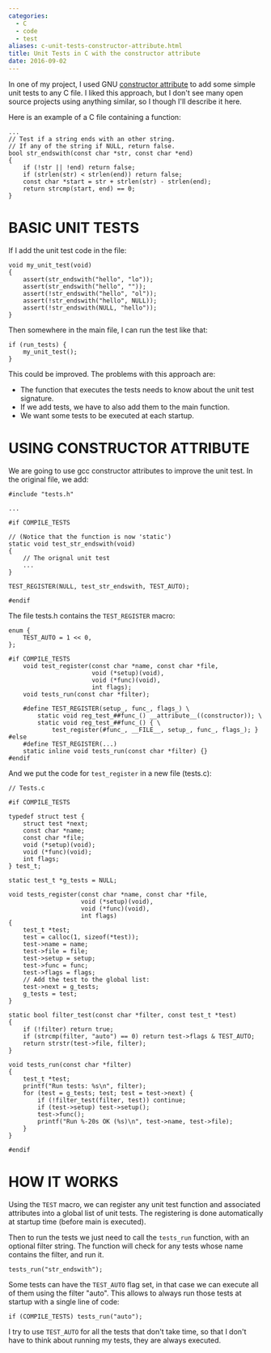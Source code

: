 ```yaml
---
categories:
  - C
  - code
  - test
aliases: c-unit-tests-constructor-attribute.html
title: Unit Tests in C with the constructor attribute
date: 2016-09-02
---
```



In one of my project, I used GNU [constructor attribute][1] to add some simple
unit tests to any C file.  I liked this approach, but I don't see many open
source projects using anything similar, so I though I'll describe it here.

[1]:https://gcc.gnu.org/onlinedocs/gcc/Common-Function-Attributes.html#Common-Function-Attributes

Here is an example of a C file containing a function:

    ...
    // Test if a string ends with an other string.
    // If any of the string if NULL, return false.
    bool str_endswith(const char *str, const char *end)
    {
        if (!str || !end) return false;
        if (strlen(str) < strlen(end)) return false;
        const char *start = str + strlen(str) - strlen(end);
        return strcmp(start, end) == 0;
    }

# BASIC UNIT TESTS

If I add the unit test code in the file:

    void my_unit_test(void)
    {
        assert(str_endswith("hello", "lo"));
        assert(str_endswith("hello", ""));
        assert(!str_endswith("hello", "ol"));
        assert(!str_endswith("hello", NULL));
        assert(!str_endswith(NULL, "hello"));
    }

Then somewhere in the main file, I can run the test like that:

    if (run_tests) {
        my_unit_test();
    }


This could be improved.  The problems with this approach are:

- The function that executes the tests needs to know about the unit
  test signature.
- If we add tests, we have to also add them to the main function.
- We want some tests to be executed at each startup.

# USING CONSTRUCTOR ATTRIBUTE

We are going to use gcc constructor attributes to improve the unit test.
In the original file, we add:

    #include "tests.h"

    ...

    #if COMPILE_TESTS

    // (Notice that the function is now 'static')
    static void test_str_endswith(void)
    {
        // The orignal unit test
        ...
    }

    TEST_REGISTER(NULL, test_str_endswith, TEST_AUTO);

    #endif


The file tests.h contains the `TEST_REGISTER` macro:

    enum {
        TEST_AUTO = 1 << 0,
    };

    #if COMPILE_TESTS
        void test_register(const char *name, const char *file,
                           void (*setup)(void),
                           void (*func)(void),
                           int flags);
        void tests_run(const char *filter);

        #define TEST_REGISTER(setup_, func_, flags_) \
            static void reg_test_##func_() __attribute__((constructor)); \
            static void reg_test_##func_() { \
                test_register(#func_, __FILE__, setup_, func_, flags_); }
    #else
        #define TEST_REGISTER(...)
        static inline void tests_run(const char *filter) {}
    #endif


And we put the code for `test_register` in a new file (tests.c):

    // Tests.c

    #if COMPILE_TESTS

    typedef struct test {
        struct test *next;
        const char *name;
        const char *file;
        void (*setup)(void);
        void (*func)(void);
        int flags;
    } test_t;

    static test_t *g_tests = NULL;

    void tests_register(const char *name, const char *file,
                        void (*setup)(void),
                        void (*func)(void),
                        int flags)
    {
        test_t *test;
        test = calloc(1, sizeof(*test));
        test->name = name;
        test->file = file;
        test->setup = setup;
        test->func = func;
        test->flags = flags;
        // Add the test to the global list:
        test->next = g_tests;
        g_tests = test;
    }

    static bool filter_test(const char *filter, const test_t *test)
    {
        if (!filter) return true;
        if (strcmp(filter, "auto") == 0) return test->flags & TEST_AUTO;
        return strstr(test->file, filter);
    }

    void tests_run(const char *filter)
    {
        test_t *test;
        printf("Run tests: %s\n", filter);
        for (test = g_tests; test; test = test->next) {
            if (!filter_test(filter, test)) continue;
            if (test->setup) test->setup();
            test->func();
            printf("Run %-20s OK (%s)\n", test->name, test->file);
        }
    }

    #endif



# HOW IT WORKS

Using the `TEST` macro, we can register any unit test function and associated
attributes into a global list of unit tests.  The registering is done
automatically at startup time (before main is executed).

Then to run the tests we just need to call the `tests_run` function, with
an optional filter string.  The function will check for any tests whose name
contains the filter, and run it.

    tests_run("str_endswith");

Some tests can have the `TEST_AUTO` flag set, in that case we can execute
all of them using the filter "auto".  This allows to always run those tests
at startup with a single line of code:

    if (COMPILE_TESTS) tests_run("auto");

I try to use `TEST_AUTO` for all the tests that don't take time, so that I
don't have to think about running my tests, they are always executed.
